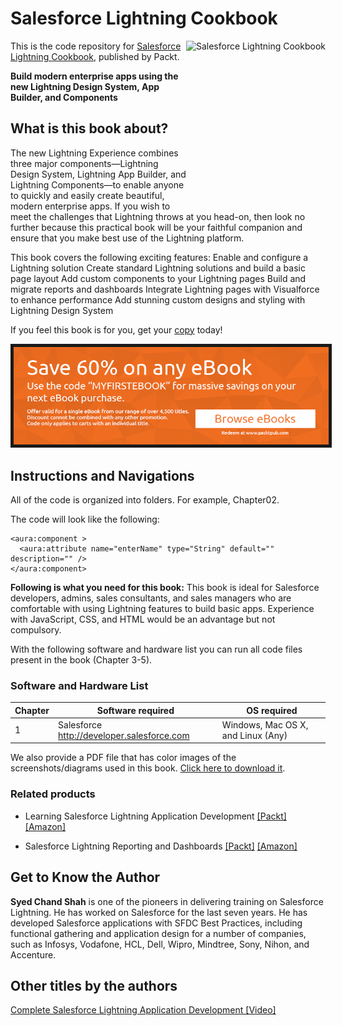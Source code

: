 # Salesforce Lightning Cookbook

<a href="https://www.packtpub.com/application-development/salesforce-lightning-cookbook?utm_source=github&utm_medium=repository&utm_campaign=9781789130942 "> <img src="https://d1ldz4te4covpm.cloudfront.net/sites/default/files/imagecache/ppv4_main_book_cover/B11645.png" alt="Salesforce Lightning Cookbook" height="256px" align="right"></a>

This is the code repository for [Salesforce Lightning Cookbook](https://www.packtpub.com/application-development/salesforce-lightning-cookbook?utm_source=github&utm_medium=repository&utm_campaign=9781789130942), published by Packt.

**Build modern enterprise apps using the new Lightning Design System, App Builder, and Components**

## What is this book about?
The new Lightning Experience combines three major components—Lightning Design System, Lightning App Builder, and Lightning Components—to enable anyone to quickly and easily create beautiful, modern enterprise apps. If you wish to meet the challenges that Lightning throws at you head-on, then look no further because this practical book will be your faithful companion and ensure that you make best use of the Lightning platform.

This book covers the following exciting features:
Enable and configure a Lightning solution
Create standard Lightning solutions and build a basic page layout
Add custom components to your Lightning pages
Build and migrate reports and dashboards
Integrate Lightning pages with Visualforce to enhance performance
Add stunning custom designs and styling with Lightning Design System

If you feel this book is for you, get your [copy](https://www.amazon.com/dp/) today!

<a href="https://www.packtpub.com/?utm_source=github&utm_medium=banner&utm_campaign=GitHubBanner"><img src="https://raw.githubusercontent.com/PacktPublishing/GitHub/master/GitHub.png" 
alt="https://www.packtpub.com/" border="5" /></a>

## Instructions and Navigations
All of the code is organized into folders. For example, Chapter02.

The code will look like the following:
```
<aura:component >
  <aura:attribute name="enterName" type="String" default="" description="" />
</aura:component>
```

**Following is what you need for this book:**
This book is ideal for Salesforce developers, admins, sales consultants, and sales managers who are comfortable with using Lightning features to build basic apps. Experience with JavaScript, CSS, and HTML would be an advantage but not compulsory.

With the following software and hardware list you can run all code files present in the book (Chapter 3-5).
### Software and Hardware List
| Chapter  | Software required                   | OS required                        |
| -------- | ------------------------------------| -----------------------------------|
| 1        | Salesforce http://developer.salesforce.com                   | Windows, Mac OS X, and Linux (Any) |


We also provide a PDF file that has color images of the screenshots/diagrams used in this book. [Click here to download it](https://www.packtpub.com/sites/default/files/downloads/SalesforceLightningCookbook_ColorImages.pdf).

### Related products
* Learning Salesforce Lightning Application Development [[Packt]](https://www.packtpub.com/application-development/learning-salesforce-lightning-application-development?utm_source=github&utm_medium=repository&utm_campaign=9781787124677 ) [[Amazon]](https://www.amazon.com/dp/1787124673)

* Salesforce Lightning Reporting and Dashboards [[Packt]](https://www.packtpub.com/application-development/salesforce-lightning-reporting-and-dashboards?utm_source=github&utm_medium=repository&utm_campaign=) [[Amazon]](https://www.amazon.com/dp/B071DN5CPH)


## Get to Know the Author
**Syed Chand Shah**
is one of the pioneers in delivering training on Salesforce Lightning. He has worked on Salesforce for the last seven years. He has developed Salesforce applications with SFDC Best Practices, including functional gathering and application design for a number of companies, such as Infosys, Vodafone, HCL, Dell, Wipro, Mindtree, Sony, Nihon, and Accenture.


## Other titles by the authors
[](https://www.packtpub.com/application-development/salesforce-lightning-recipes-video?utm_source=github&utm_medium=repository&utm_campaign=)

[Complete Salesforce Lightning Application Development [Video]](https://www.packtpub.com/application-development/complete-salesforce-lightning-application-development-video?utm_source=github&utm_medium=repository&utm_campaign=9781787289680 )



